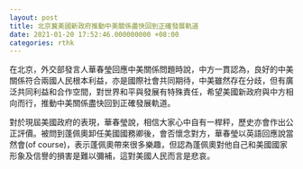 ```yaml
---
layout: post
title: 北京冀美國新政府推動中美關係盡快回到正確發展軌道
date: 2021-01-20 17:52:46.000000000 +08:00
categories: rthk
---
```


在北京，外交部發言人華春瑩回應中美關係問題時說，中方一貫認為，良好的中美關係符合兩國人民根本利益，亦是國際社會共同期待，中美雖然存在分歧，但有廣泛共同利益和合作空間，對世界和平與發展有特殊責任，希望美國新政府與中方相向而行，推動中美關係盡快回到正確發展軌道。

對於現屆美國政府的表現，華春瑩說，相信大家心中自有一桿秤，歷史亦會作出公正評價。被問到蓬佩奧卸任美國國務卿後，會否懷念對方，華春瑩以英語回應說當然會(of course)，表示蓬佩奧帶來很多樂趣，但認為蓬佩奧對他自己和美國國家形象及信譽的損害是難以彌補，這對美國人民而言是悲哀。
